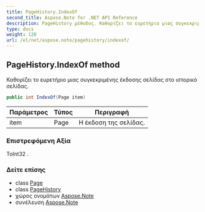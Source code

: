 ```yaml
---
title: PageHistory.IndexOf
second_title: Aspose.Note for .NET API Reference
description: PageHistory μέθοδος. Καθορίζει το ευρετήριο μιας συγκεκριμένης έκδοσης σελίδας στο ιστορικό σελίδας.
type: docs
weight: 120
url: /el/net/aspose.note/pagehistory/indexof/
---
```

## PageHistory.IndexOf method

Καθορίζει το ευρετήριο μιας συγκεκριμένης έκδοσης σελίδας στο ιστορικό σελίδας.

```csharp
public int IndexOf(Page item)
```

| Παράμετρος | Τύπος | Περιγραφή |
| --- | --- | --- |
| item | Page | Η έκδοση της σελίδας. |

### Επιστρεφόμενη Αξία

ΤοInt32 .

### Δείτε επίσης

* class [Page](../../page/)
* class [PageHistory](../)
* χώρος ονομάτων [Aspose.Note](../../pagehistory/)
* συνέλευση [Aspose.Note](../../../)


